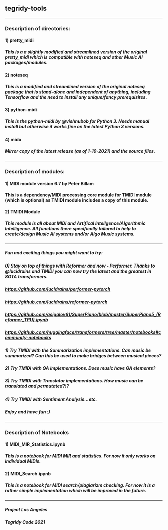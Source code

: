 ## tegridy-tools

***

### Description of directories:

#### 1) pretty_midi
##### This is a a slightly modified and streamlined version of the original pretty_midi which is compatible with noteseq and other Music AI packages/modules.

#### 2) noteseq
##### This is a modified and streamlined version of the original noteseq package that is stand-alone and independent of anything, including Tensorflow and the need to install any unique/fancy prerequisites.

#### 3) python-midi
##### This is the python-midi by @vishnubob for Python 3. Needs manual install but otherwise it works fine on the latest Python 3 versions.

#### 4) mido
##### Mirror copy of the latest release (as of 1-19-2021) and the source files.

***

### Description of modules:

#### 1) MIDI module version 6.7 by Peter Billam
#### This is a dependency/MIDI processing core module for TMIDI module (which is optional) as TMIDI module includes a copy of this module.

#### 2) TMIDI Module
##### This module is all about MIDI and Artifical Intellgence/Algorithmic Intelligence. All functions there specifically tailored to help to create/design Music AI systems and/or Algo Music systems.

***

##### Fun and exciting things you might want to try:

##### 0) Stay on top of things with Reformer and now - Performer. Thanks to @lucidrains and TMIDI you can now try the latest and the greatest in SOTA transformers.
##### https://github.com/lucidrains/performer-pytorch
##### https://github.com/lucidrains/reformer-pytorch
##### https://github.com/asigalov61/SuperPiano/blob/master/SuperPiano5_(Reformer_TPU).ipynb

##### https://github.com/huggingface/transformers/tree/master/notebooks#community-notebooks

##### 1) Try TMIDI with the Summarization implementations. Can music be summarized? Can this be used to make bridges between musical pieces?

##### 2) Try TMIDI with QA implementations. Does music have QA elements? 

##### 3) Try TMIDI with Translator implementations. How music can be translated and permutated?!?

##### 4) Try TMIDI with Sentiment Analysis...etc.

##### Enjoy and have fun :)

****

### Description of Notebooks

#### 1) MIDI_MIR_Statistics.ipynb
##### This is a notebook for MIDI MIR and statistics. For now it only works on individual MIDIs.

#### 2) MIDI_Search.ipynb
##### This is a notebook for MIDI search/plagiarizm checking. For now it is a rather simple implementation which will be improved in the future.

***

##### Project Los Angeles

##### Tegridy Code 2021
